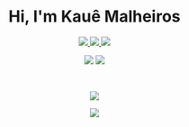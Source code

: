 <p>
<h1 align="center">Hi, I'm Kauê Malheiros</h1>
</p>

<p align="center">
  <a href="https://www.instagram.com/kaueemanuel/" target="_blank">
    <img src="https://img.shields.io/badge/Instagram-E4405F?style=for-the-badge&logo=instagram&logoColor=white" />
  </a>
  <a href="https://www.linkedin.com/in/kaue-malheiros/" target="_blank">
    <img src="https://img.shields.io/badge/LinkedIn-0077B5?style=for-the-badge&logo=linkedin&logoColor=white&link=https://www.linkedin.com/in/kaue-malheiros/" />
  </a>
  <a href="mailto:kaue.malheiros@gmail.com">
    <img src="https://img.shields.io/badge/Gmail-D14836?style=for-the-badge&logo=gmail&logoColor=white&link=mailto:kaue.malheiros@gmail.com" />
  </a>
</p>
<p align="center">
  <img src="https://komarev.com/ghpvc/?username=kaueemanuel&style=for-the-badge" />
  <img src="https://img.shields.io/github/followers/kaueemanuel?label=Followers" />
</p>

<br/>

<p align="center">
  <img src="https://github-readme-stats.vercel.app/api/top-langs/?username=kaueemanuel&layout=compact&title_color=000" />
</p>
<p align="center">
   <img src="https://github-readme-stats.vercel.app/api?username=kaueemanuel&show_icons=true&&hide=contribs&title_color=000" />
</p>
